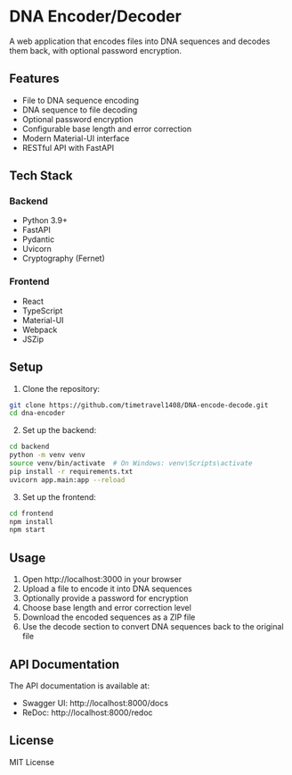 # DNA Encoder/Decoder

A web application that encodes files into DNA sequences and decodes them back, with optional password encryption.

## Features

- File to DNA sequence encoding
- DNA sequence to file decoding
- Optional password encryption
- Configurable base length and error correction
- Modern Material-UI interface
- RESTful API with FastAPI

## Tech Stack

### Backend
- Python 3.9+
- FastAPI
- Pydantic
- Uvicorn
- Cryptography (Fernet)

### Frontend
- React
- TypeScript
- Material-UI
- Webpack
- JSZip

## Setup

1. Clone the repository:
```bash
git clone https://github.com/timetravel1408/DNA-encode-decode.git
cd dna-encoder
```

2. Set up the backend:
```bash
cd backend
python -m venv venv
source venv/bin/activate  # On Windows: venv\Scripts\activate
pip install -r requirements.txt
uvicorn app.main:app --reload
```

3. Set up the frontend:
```bash
cd frontend
npm install
npm start
```

## Usage

1. Open http://localhost:3000 in your browser
2. Upload a file to encode it into DNA sequences
3. Optionally provide a password for encryption
4. Choose base length and error correction level
5. Download the encoded sequences as a ZIP file
6. Use the decode section to convert DNA sequences back to the original file

## API Documentation

The API documentation is available at:
- Swagger UI: http://localhost:8000/docs
- ReDoc: http://localhost:8000/redoc

## License

MIT License
